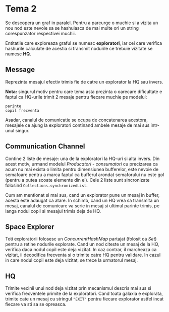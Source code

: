 # Tema 2
Se descopera un graf in paralel. Pentru a parcurge o muchie si a vizita un nou
nod este nevoie sa se hashuiasca de mai multe ori un string corespunzator
respectivei muchii.

Entitatile care exploreaza graful se numesc **exploratori**, iar cei care
verifica hashurile calculate de acestia si transmit nodurile ce trebuie vizitate
se numesc **HQ**.

## Message
Reprezinta mesajul efectiv trimis fie de catre un explorator la HQ sau invers.

**Nota:** singurul motiv pentru care tema asta prezinta o oarecare dificultate e
faptul ca HQ-urile trimit 2 mesaje pentru fiecare muchie pe modelul:

```
parinte
copil frecventa
```
Asadar, canalul de comunicatie se ocupa de concatenarea acestora, mesajele ce
ajung la exploratori continand ambele mesaje de mai sus intr-unul singur.

## Communication Channel
Contine 2 liste de mesaje: una de la exploratori la HQ-uri si alta invers.
Din acest motiv, urmand modelul *Producatori - consumatori* cu precizarea ca
acum nu mai exista o limita pentru dimensiunea bufferelor, este nevoie de
semafoare pentru a marca faptul ca bufferul arondat semaforului nu este gol
(pentru a putea scoate elemente din el). Cele 2 liste sunt sincronizate folosind
`Collections.synchronizedList`.

Cum am mentionat si mai sus, cand un explorator pune un mesaj in buffer, acesta
este adaugat ca atare. In schimb, cand un HQ vrea sa transmita un mesaj,
canalul de comunicare va scrie in mesaj si ultimul parinte trimis, pe langa
nodul copil si mesajul trimis deja de HQ.

## Space Explorer
Toti exploratorii folosesc un *ConcurrentHashMap* partajat (folosit ca *Set*)
pentru a retine nodurile explorate. Cand un  nod citeste un mesaj de la HQ, 
verifica daca nodul copil este deja vizitat. In caz contrar, il marcheaza ca
vizitat, ii decodifica frecventa si o trimite catre HQ pentru validare. In cazul
in care nodul copil este deja vizitat, se trece la urmatorul mesaj.

## HQ
Trimite vecinii unui nod deja vizitat prin mecanismul descris mai sus si
verifica frecventele primite de la exploratori. Cand toata galaxia e explorata,
trimite cate un mesaj cu stringul `"EXIT"` pentru fiecare explorator astfel
incat fiecare va sti sa se opreasca.
